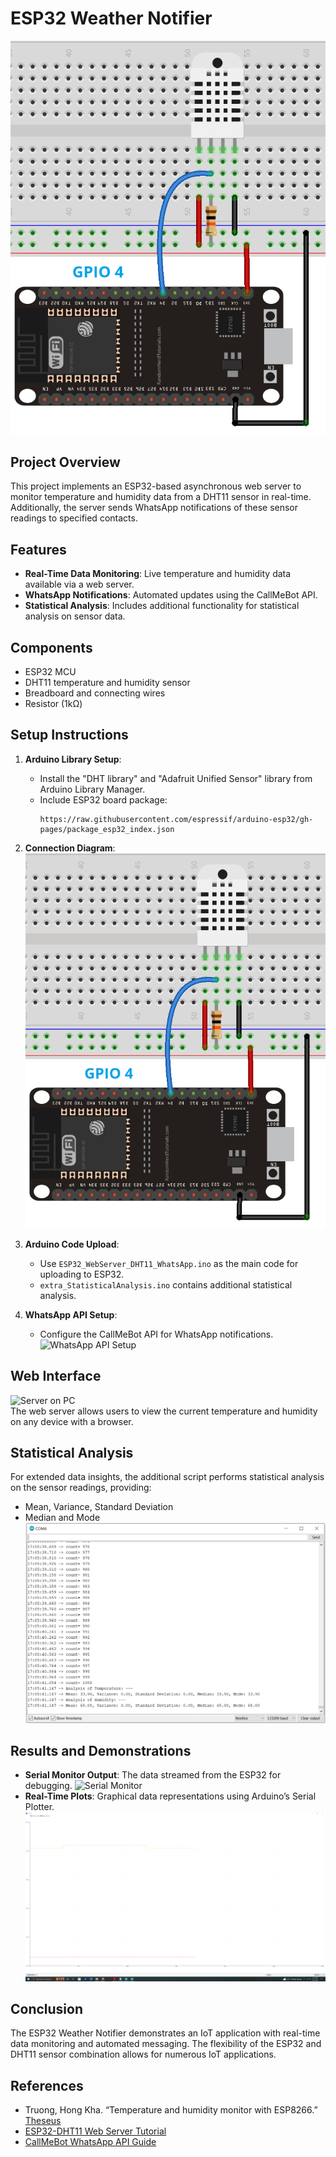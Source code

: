 # ESP32 Weather Notifier
![ESP32 and DHT11](images/ckt_diag.jpeg)

## Project Overview
This project implements an ESP32-based asynchronous web server to monitor temperature and humidity data from a DHT11 sensor in real-time. Additionally, the server sends WhatsApp notifications of these sensor readings to specified contacts.

## Features
- **Real-Time Data Monitoring**: Live temperature and humidity data available via a web server.
- **WhatsApp Notifications**: Automated updates using the CallMeBot API.
- **Statistical Analysis**: Includes additional functionality for statistical analysis on sensor data.

## Components
- ESP32 MCU
- DHT11 temperature and humidity sensor
- Breadboard and connecting wires
- Resistor (1kΩ)

## Setup Instructions
1. **Arduino Library Setup**: 
   - Install the "DHT library" and "Adafruit Unified Sensor" library from Arduino Library Manager.
   - Include ESP32 board package:
     ```
     https://raw.githubusercontent.com/espressif/arduino-esp32/gh-pages/package_esp32_index.json
     ```
2. **Connection Diagram**:
   ![Circuit Diagram](images/ckt_diag.jpeg)

3. **Arduino Code Upload**:
   - Use `ESP32_WebServer_DHT11_WhatsApp.ino` as the main code for uploading to ESP32.
   - `extra_StatisticalAnalysis.ino` contains additional statistical analysis.

4. **WhatsApp API Setup**:
   - Configure the CallMeBot API for WhatsApp notifications.
   ![WhatsApp API Setup](images/whatsapp_api.jpg)

## Web Interface
![Server on PC](images/server-onpc.jpg)  
The web server allows users to view the current temperature and humidity on any device with a browser.

## Statistical Analysis
For extended data insights, the additional script performs statistical analysis on the sensor readings, providing:
- Mean, Variance, Standard Deviation
- Median and Mode
![Statistical Analysis](images/statistics.png)

## Results and Demonstrations
- **Serial Monitor Output**: The data streamed from the ESP32 for debugging.
  ![Serial Monitor](images/serial_monitor.jpg)
- **Real-Time Plots**: Graphical data representations using Arduino’s Serial Plotter.
  ![Serial Plotter Analysis](images/SerialPlotterAnalysis.png)

## Conclusion
The ESP32 Weather Notifier demonstrates an IoT application with real-time data monitoring and automated messaging. The flexibility of the ESP32 and DHT11 sensor combination allows for numerous IoT applications.

## References
- Truong, Hong Kha. “Temperature and humidity monitor with ESP8266.” [Theseus](https://www.theseus.fi/handle/10024/262546)
- [ESP32-DHT11 Web Server Tutorial](https://randomnerdtutorials.com/esp32-dht11-dht22-temperature-humidity-web-server-arduino-ide/)
- [CallMeBot WhatsApp API Guide](https://randomnerdtutorials.com/esp32-send-messages-whatsapp/)
